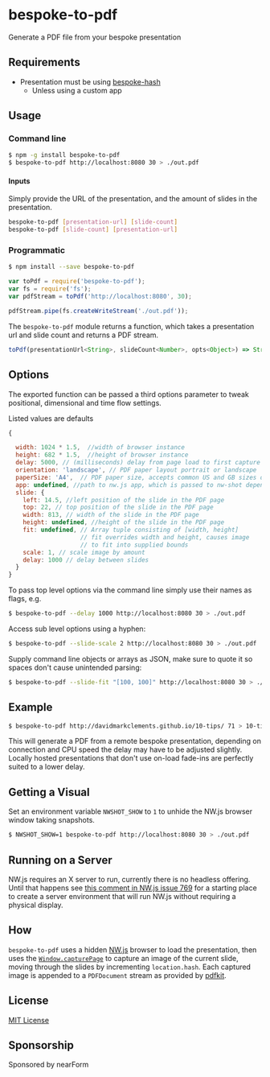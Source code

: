 # bespoke-to-pdf

Generate a PDF file from your bespoke presentation 

## Requirements

* Presentation must be using [bespoke-hash][]
  * Unless using a custom app 

## Usage

### Command line
```sh
$ npm -g install bespoke-to-pdf
$ bespoke-to-pdf http://localhost:8080 30 > ./out.pdf
```

#### Inputs

Simply provide the URL of the presentation, and the 
amount of slides in the presentation.

```sh
bespoke-to-pdf [presentation-url] [slide-count]
bespoke-to-pdf [slide-count] [presentation-url]
```

### Programmatic
```sh
$ npm install --save bespoke-to-pdf
```

```js
var toPdf = require('bespoke-to-pdf');
var fs = require('fs');
var pdfStream = toPdf('http://localhost:8080', 30);

pdfStream.pipe(fs.createWriteStream('./out.pdf'));
```

The `bespoke-to-pdf` module returns a function, which 
takes a presentation url and slide count and returns
a PDF stream. 

```js
toPdf(presentationUrl<String>, slideCount<Number>, opts<Object>) => Stream
```

## Options

The exported function can be passed a third options parameter to 
tweak positional, dimensional and time flow settings.

Listed values are defaults

```js
{

  width: 1024 * 1.5,  //width of browser instance
  height: 682 * 1.5,  //height of browser instance
  delay: 5000, // (milliseconds) delay from page load to first capture
  orientation: 'landscape', // PDF paper layout portrait or landscape 
  paperSize: 'A4',  // PDF paper size, accepts common US and GB sizes or an array tuple consisting of [width, height]
  app: undefined, //path to nw.js app, which is passed to nw-shot dependency
  slide: {
    left: 14.5, //left position of the slide in the PDF page
    top: 22, // top position of the slide in the PDF page
    width: 813, // width of the slide in the PDF page
    height: undefined, //height of the slide in the PDF page
    fit: undefined, // Array tuple consisting of [width, height]
                    // fit overrides width and height, causes image
                    // to fit into supplied bounds
    scale: 1, // scale image by amount
    delay: 1000 // delay between slides
  }
}
```

To pass top level options via the command line simply use their
names as flags, e.g.

```sh
$ bespoke-to-pdf --delay 1000 http://localhost:8080 30 > ./out.pdf
```

Access sub level options using a hyphen:

```sh
$ bespoke-to-pdf --slide-scale 2 http://localhost:8080 30 > ./out.pdf
```

Supply command line objects or arrays as JSON, 
make sure to quote it so spaces don't cause unintended parsing:

```sh
$ bespoke-to-pdf --slide-fit "[100, 100]" http://localhost:8080 30 > ./out.pdf
```

## Example

```sh
$ bespoke-to-pdf http://davidmarkclements.github.io/10-tips/ 71 > 10-tips.pdf
```

This will generate a PDF from a remote bespoke presentation, 
depending on connection and CPU speed the delay may have 
to be adjusted slightly. Locally hosted presentations that
don't use on-load fade-ins are perfectly suited to a lower
delay. 

## Getting a Visual

Set an environment variable `NWSHOT_SHOW` to `1` to unhide
the NW.js browser window taking snapshots.

```sh
$ NWSHOT_SHOW=1 bespoke-to-pdf http://localhost:8080 30 > ./out.pdf
```

## Running on a Server

NW.js requires an X server to run, currently there is no
headless offering. Until that happens see [this comment in
NW.js issue 769](https://github.com/nwjs/nw.js/issues/769#issuecomment-40787394) for a starting place to create a server environment that
will run NW.js without requiring a physical display.

## How

`bespoke-to-pdf` uses a hidden [NW.js](http://nwjs.io/) browser
to load the presentation, then uses the [`Window.capturePage`](https://github.com/nwjs/nw.js/wiki/Window#windowcapturepagecallback--image_format-config_object-) to capture an image of the current slide, moving
through the slides by incrementing `location.hash`. Each
captured image is appended to a `PDFDocument` stream as provided
by [pdfkit](https://www.npmjs.com/package/pdfkit).

## License

[MIT License](http://en.wikipedia.org/wiki/MIT_License)

## Sponsorship

Sponsored by nearForm

[bespoke-hash]: https://www.npmjs.com/package/bespoke-hash